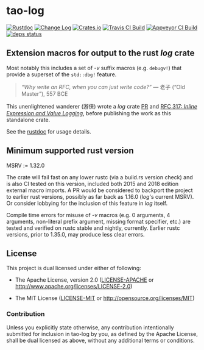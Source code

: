 # tao-log

[![Rustdoc](https://docs.rs/tao-log/badge.svg)](https://docs.rs/tao-log)
[![Change Log](https://img.shields.io/crates/v/tao-log.svg?maxAge=3600&label=change%20log&color=9cf)](https://github.com/dekellum/tao-log/blob/master/CHANGELOG.md)
[![Crates.io](https://img.shields.io/crates/v/tao-log.svg?maxAge=3600)](https://crates.io/crates/tao-log)
[![Travis CI Build](https://travis-ci.org/dekellum/tao-log.svg?branch=master)](https://travis-ci.org/dekellum/tao-log)
[![Appveyor CI Build](https://ci.appveyor.com/api/projects/status/iapsfe9s6sre3f0u/branch/master?svg=true)](https://ci.appveyor.com/project/dekellum/tao-log)
[![deps status](https://deps.rs/repo/github/dekellum/tao-log/status.svg)](https://deps.rs/repo/github/dekellum/tao-log)

## Extension macros for output to the rust _log_ crate

Most notably this includes a set of _-v_ suffix macros
(e.g. `debugv!`) that provide a superset of the `std::dbg!` feature.

> <em>“Why write an RFC, when you can just write code?”</em>
> — 老子 (“Old Master”), 557 BCE

This unenlightened wanderer (游侠) wrote a _log_ crate [PR] and
[RFC 317: _Inline Expression and Value Logging_][RFC 317], before publishing
the work as this standalone crate.

See the [rustdoc](https://docs.rs/tao-log) for usage details.

## Minimum supported rust version

MSRV := 1.32.0

The crate will fail fast on any lower rustc (via a build.rs version
check) and is also CI tested on this version, included both 2015 and 2018 edition
external macro imports. A PR would be considered to backport the project to
earlier rust versions, possibly as far back as 1.16.0 (_log_'s current MSRV).
Or consider lobbying for the inclusion of this feature in _log_ itself.

Compile time errors for misuse of _-v_ macros (e.g. 0 arguments, 4 arguments,
non-literal prefix argument, missing format specifier, etc.) are tested and
verified on rustc stable and nightly, currently. Earlier rustc versions, prior
to 1.35.0, may produce less clear errors.

## License

This project is dual licensed under either of following:

* The Apache License, version 2.0 ([LICENSE-APACHE](LICENSE-APACHE)
  or http://www.apache.org/licenses/LICENSE-2.0)

* The MIT License ([LICENSE-MIT](LICENSE-MIT)
  or http://opensource.org/licenses/MIT)

### Contribution

Unless you explicitly state otherwise, any contribution intentionally submitted
for inclusion in tao-log by you, as defined by the Apache License, shall be
dual licensed as above, without any additional terms or conditions.

[log]: https://docs.rs/crate/log
[PR]: https://github.com/rust-lang-nursery/log/pull/316
[RFC 317]: https://github.com/rust-lang-nursery/log/pull/317
